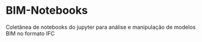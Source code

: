 # BIM-Notebooks
Coletânea de notebooks do jupyter para análise e manipulação de modelos BIM no formato IFC
